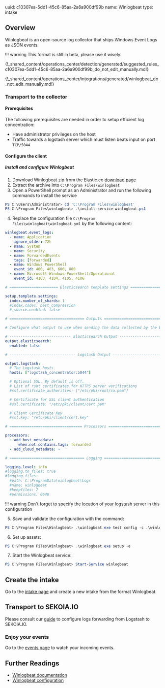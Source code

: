 uuid: c10307ea-5dd1-45c6-85aa-2a6a900df99b
name: Winlogbeat
type: intake

## Overview

Winlogbeat is an open-source log collector that ships Windows Event Logs as JSON events.

!!! warning
    This format is still in beta, please use it wisely.

{!_shared_content/operations_center/detection/generated/suggested_rules_c10307ea-5dd1-45c6-85aa-2a6a900df99b_do_not_edit_manually.md!}

{!_shared_content/operations_center/integrations/generated/winlogbeat_do_not_edit_manually.md!}

### Transport to the collector

#### Prerequisites
The following prerequisites are needed in order to setup efficient log concentration:

- Have administrator privileges on the host
- Traffic towards a logstash server which must listen beats input on port `TCP/5044`

#### Configure the client

##### Install and configure Winlogbeat

1. Download Winlogbeat zip from the Elastic.co [download page](https://www.elastic.co/downloads/beats/winlogbeat)
2. Extract the archive into `C:\Program Files\winlogbeat`
3. Open a PowerShell prompt as an Administrator and run the following commands to install the service

```powershell
PS C:\Users\Administrator> cd 'C:\Program Files\winlogbeat'
PS C:\Program Files\winlogbeat> .\install-service-winlogbeat.ps1
```

4. Replace the configuration file `C:\Program Files\winlogbeat\winlogbeat.yml` by the following content:

```yaml
winlogbeat.event_logs:
  - name: Application
    ignore_older: 72h
  - name: System
  - name: Security
  - name: ForwardedEvents
    tags: [forwarded]
  - name: Windows PowerShell
    event_id: 400, 403, 600, 800
  - name: Microsoft-Windows-PowerShell/Operational
    event_id: 4103, 4104, 4105, 4106

# ====================== Elasticsearch template settings =======================

setup.template.settings:
  index.number_of_shards: 1
  #index.codec: best_compression
  #_source.enabled: false

# ================================== Outputs ===================================

# Configure what output to use when sending the data collected by the beat.

# ---------------------------- Elasticsearch Output ----------------------------
output.elasticsearch:
  enabled: false

# ------------------------------ Logstash Output -------------------------------

output.logstash:
  # The Logstash hosts
  hosts: ["logstash_concentrator:5044"]

  # Optional SSL. By default is off.
  # List of root certificates for HTTPS server verifications
  #ssl.certificate_authorities: ["/etc/pki/root/ca.pem"]

  # Certificate for SSL client authentication
  #ssl.certificate: "/etc/pki/client/cert.pem"

  # Client Certificate Key
  #ssl.key: "/etc/pki/client/cert.key"

# ================================= Processors =================================

processors:
  - add_host_metadata:
      when.not.contains.tags: forwarded
  - add_cloud_metadata: ~

# ================================== Logging ===================================

logging.level: info
#logging.to_files: true
#logging.files:
  #path: C:\ProgramData\winlogbeat\Logs
  #name: winlogbeat
  #keepfiles: 7
  #permissions: 0640
```

!!! warning
    Don't forget to specify the location of your logstash server in this configuration

5. Save and validate the configuration with the command:

```powershell
PS C:\Program Files\Winlogbeat> .\winlogbeat.exe test config -c .\winlogbeat.yml -e
```

6. Set up assets:

```powershell
PS C:\Program Files\Winlogbeat> .\winlogbeat.exe setup -e
```

7. Start the Winlogbeat service:

```powershell
PS C:\Program Files\Winlogbeat> Start-Service winlogbeat
```

## Create the intake

Go to the [intake page](https://app.sekoia.io/operations/intakes) and create a new intake from the format Winlogbeat.

## Transport to SEKOIA.IO

Please consult our [guide](../../../ingestion_methods/logstash/) to configure logs forwarding from Logstash to SEKOIA.IO.

### Enjoy your events
Go to the [events page](https://app.sekoia.io/operations/events) to watch your incoming events.

## Further Readings
- [Winlogbeat documentation](https://www.elastic.co/guide/en/beats/winlogbeat/current/_winlogbeat_overview.html)
- [Winlogbeat configuration](https://github.com/elastic/beats/blob/main/winlogbeat/winlogbeat.yml)
